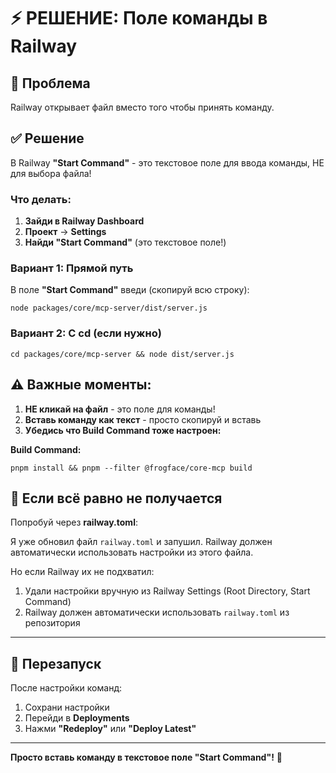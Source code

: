 # ⚡ РЕШЕНИЕ: Поле команды в Railway

## 🔧 Проблема

Railway открывает файл вместо того чтобы принять команду.

## ✅ Решение

В Railway **"Start Command"** - это текстовое поле для ввода команды, НЕ для выбора файла!

### Что делать:

1. **Зайди в Railway Dashboard**
2. **Проект** → **Settings**
3. **Найди "Start Command"** (это текстовое поле!)

### Вариант 1: Прямой путь

В поле **"Start Command"** введи (скопируй всю строку):

```
node packages/core/mcp-server/dist/server.js
```

### Вариант 2: С cd (если нужно)

```
cd packages/core/mcp-server && node dist/server.js
```

## ⚠️ Важные моменты:

1. **НЕ кликай на файл** - это поле для команды!
2. **Вставь команду как текст** - просто скопируй и вставь
3. **Убедись что Build Command тоже настроен:**

**Build Command:**
```
pnpm install && pnpm --filter @frogface/core-mcp build
```

## 📸 Если всё равно не получается

Попробуй через **railway.toml**:

Я уже обновил файл `railway.toml` и запушил. Railway должен автоматически использовать настройки из этого файла.

Но если Railway их не подхватил:

1. Удали настройки вручную из Railway Settings (Root Directory, Start Command)
2. Railway должен автоматически использовать `railway.toml` из репозитория

---

## 🔄 Перезапуск

После настройки команд:
1. Сохрани настройки
2. Перейди в **Deployments**
3. Нажми **"Redeploy"** или **"Deploy Latest"**

---

**Просто вставь команду в текстовое поле "Start Command"!** 🚀


